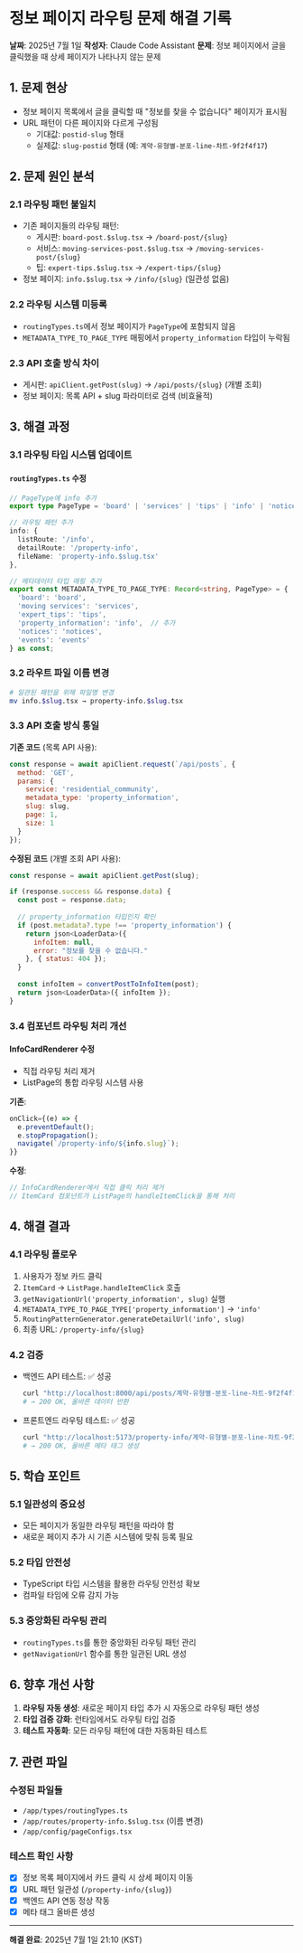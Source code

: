 # 정보 페이지 라우팅 문제 해결 기록

**날짜**: 2025년 7월 1일
**작성자**: Claude Code Assistant
**문제**: 정보 페이지에서 글을 클릭했을 때 상세 페이지가 나타나지 않는 문제

## 1. 문제 현상

- 정보 페이지 목록에서 글을 클릭할 때 "정보를 찾을 수 없습니다" 페이지가 표시됨
- URL 패턴이 다른 페이지와 다르게 구성됨
  - 기대값: `postid-slug` 형태
  - 실제값: `slug-postid` 형태 (예: `계약-유형별-분포-line-차트-9f2f4f17`)

## 2. 문제 원인 분석

### 2.1 라우팅 패턴 불일치
- 기존 페이지들의 라우팅 패턴:
  - 게시판: `board-post.$slug.tsx` → `/board-post/{slug}`
  - 서비스: `moving-services-post.$slug.tsx` → `/moving-services-post/{slug}`  
  - 팁: `expert-tips.$slug.tsx` → `/expert-tips/{slug}`
- 정보 페이지: `info.$slug.tsx` → `/info/{slug}` (일관성 없음)

### 2.2 라우팅 시스템 미등록
- `routingTypes.ts`에서 정보 페이지가 `PageType`에 포함되지 않음
- `METADATA_TYPE_TO_PAGE_TYPE` 매핑에서 `property_information` 타입이 누락됨

### 2.3 API 호출 방식 차이
- 게시판: `apiClient.getPost(slug)` → `/api/posts/{slug}` (개별 조회)
- 정보 페이지: 목록 API + slug 파라미터로 검색 (비효율적)

## 3. 해결 과정

### 3.1 라우팅 타입 시스템 업데이트

#### `routingTypes.ts` 수정
```typescript
// PageType에 info 추가
export type PageType = 'board' | 'services' | 'tips' | 'info' | 'notices' | 'events';

// 라우팅 패턴 추가
info: {
  listRoute: '/info',
  detailRoute: '/property-info',
  fileName: 'property-info.$slug.tsx'
},

// 메타데이터 타입 매핑 추가
export const METADATA_TYPE_TO_PAGE_TYPE: Record<string, PageType> = {
  'board': 'board',
  'moving services': 'services',
  'expert_tips': 'tips',
  'property_information': 'info',  // 추가
  'notices': 'notices',
  'events': 'events'
} as const;
```

### 3.2 라우트 파일 이름 변경
```bash
# 일관된 패턴을 위해 파일명 변경
mv info.$slug.tsx → property-info.$slug.tsx
```

### 3.3 API 호출 방식 통일
**기존 코드** (목록 API 사용):
```javascript
const response = await apiClient.request(`/api/posts`, {
  method: 'GET',
  params: {
    service: 'residential_community',
    metadata_type: 'property_information',
    slug: slug,
    page: 1,
    size: 1
  }
});
```

**수정된 코드** (개별 조회 API 사용):
```javascript
const response = await apiClient.getPost(slug);

if (response.success && response.data) {
  const post = response.data;
  
  // property_information 타입인지 확인
  if (post.metadata?.type !== 'property_information') {
    return json<LoaderData>({ 
      infoItem: null, 
      error: "정보를 찾을 수 없습니다." 
    }, { status: 404 });
  }
  
  const infoItem = convertPostToInfoItem(post);
  return json<LoaderData>({ infoItem });
}
```

### 3.4 컴포넌트 라우팅 처리 개선

#### InfoCardRenderer 수정
- 직접 라우팅 처리 제거
- ListPage의 통합 라우팅 시스템 사용

**기존**:
```javascript
onClick={(e) => {
  e.preventDefault();
  e.stopPropagation();
  navigate(`/property-info/${info.slug}`);
}}
```

**수정**:
```javascript
// InfoCardRenderer에서 직접 클릭 처리 제거
// ItemCard 컴포넌트가 ListPage의 handleItemClick을 통해 처리
```

## 4. 해결 결과

### 4.1 라우팅 플로우
1. 사용자가 정보 카드 클릭
2. `ItemCard` → `ListPage.handleItemClick` 호출
3. `getNavigationUrl('property_information', slug)` 실행
4. `METADATA_TYPE_TO_PAGE_TYPE['property_information']` → `'info'`
5. `RoutingPatternGenerator.generateDetailUrl('info', slug)`
6. 최종 URL: `/property-info/{slug}`

### 4.2 검증
- 백엔드 API 테스트: ✅ 성공
  ```bash
  curl "http://localhost:8000/api/posts/계약-유형별-분포-line-차트-9f2f4f17"
  # → 200 OK, 올바른 데이터 반환
  ```
- 프론트엔드 라우팅 테스트: ✅ 성공
  ```bash
  curl "http://localhost:5173/property-info/계약-유형별-분포-line-차트-9f2f4f17"
  # → 200 OK, 올바른 메타 태그 생성
  ```

## 5. 학습 포인트

### 5.1 일관성의 중요성
- 모든 페이지가 동일한 라우팅 패턴을 따라야 함
- 새로운 페이지 추가 시 기존 시스템에 맞춰 등록 필요

### 5.2 타입 안전성
- TypeScript 타입 시스템을 활용한 라우팅 안전성 확보
- 컴파일 타임에 오류 감지 가능

### 5.3 중앙화된 라우팅 관리
- `routingTypes.ts`를 통한 중앙화된 라우팅 패턴 관리
- `getNavigationUrl` 함수를 통한 일관된 URL 생성

## 6. 향후 개선 사항

1. **라우팅 자동 생성**: 새로운 페이지 타입 추가 시 자동으로 라우팅 패턴 생성
2. **타입 검증 강화**: 런타임에서도 라우팅 타입 검증
3. **테스트 자동화**: 모든 라우팅 패턴에 대한 자동화된 테스트

## 7. 관련 파일

### 수정된 파일들
- `/app/types/routingTypes.ts`
- `/app/routes/property-info.$slug.tsx` (이름 변경)
- `/app/config/pageConfigs.tsx`

### 테스트 확인 사항
- [x] 정보 목록 페이지에서 카드 클릭 시 상세 페이지 이동
- [x] URL 패턴 일관성 (`/property-info/{slug}`)
- [x] 백엔드 API 연동 정상 작동
- [x] 메타 태그 올바른 생성

---

**해결 완료**: 2025년 7월 1일 21:10 (KST)